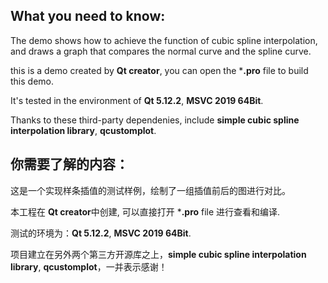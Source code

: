 ## What you need to know:

The demo shows how to achieve the function of cubic spline interpolation, and draws a graph that compares the normal curve and the spline curve.

this is a demo created by **Qt creator**, you can open the ***.pro** file to build this demo.

It's tested in the environment of **Qt 5.12.2**, **MSVC 2019 64Bit**.

Thanks to these third-party dependenies, include **simple cubic spline interpolation library**, **qcustomplot**.


## 你需要了解的内容：

这是一个实现样条插值的测试样例，绘制了一组插值前后的图进行对比。

本工程在 **Qt creator**中创建, 可以直接打开 ***.pro** file 进行查看和编译.

测试的环境为：**Qt 5.12.2**, **MSVC 2019 64Bit**.

项目建立在另外两个第三方开源库之上，**simple cubic spline interpolation library**, **qcustomplot**，一并表示感谢！